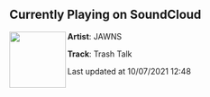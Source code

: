 ## Currently Playing on SoundCloud

[<img align="left" width="100" src="https://i1.sndcdn.com/artworks-000595862484-rjuw3x-t500x500.jpg">](https://soundcloud.com/longjawns/trash-talk)

**Artist**: JAWNS 

**Track**: Trash Talk

Last updated at 10/07/2021 12:48
